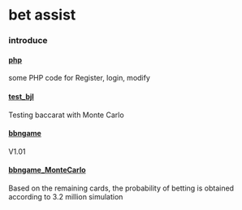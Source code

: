 # bet assist
### introduce

#### [php](https://github.com/qjchen1972/bet_assist/tree/main/php)
some PHP code for Register, login, modify

#### [test_bjl](https://github.com/qjchen1972/bet_assist/tree/main/test_bjl)
Testing baccarat with Monte Carlo

#### [bbngame](https://github.com/qjchen1972/bet_assist/tree/main/bbngame)
V1.01

#### [bbngame_MonteCarlo](https://github.com/qjchen1972/bet_assist/tree/main/bbngame_MonteCarlo)
Based on the remaining cards, the probability of betting is obtained according to 3.2 million simulation
